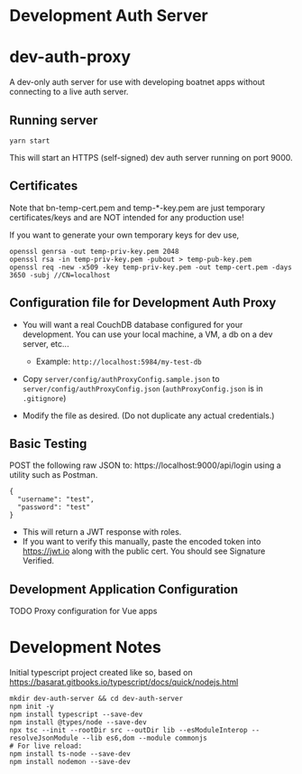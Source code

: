 # Development Auth Server
# dev-auth-proxy

A dev-only auth server for use with developing boatnet apps without connecting to a live auth server.

## Running server
```
yarn start
```
This will start an HTTPS (self-signed) dev auth server running on port 9000.

## Certificates
Note that bn-temp-cert.pem and temp-\*-key.pem are just temporary certificates/keys and are NOT intended for any production use!

If you want to generate your own temporary keys for dev use,

```
openssl genrsa -out temp-priv-key.pem 2048
openssl rsa -in temp-priv-key.pem -pubout > temp-pub-key.pem
openssl req -new -x509 -key temp-priv-key.pem -out temp-cert.pem -days 3650 -subj //CN=localhost
```


## Configuration file for Development Auth Proxy

- You will want a real CouchDB database configured for your development. You can use your local machine, a VM, a db on a dev server, etc...

  - Example: `http://localhost:5984/my-test-db`

- Copy `server/config/authProxyConfig.sample.json` to `server/config/authProxyConfig.json` (`authProxyConfig.json` is in `.gitignore`)

- Modify the file as desired. (Do not duplicate any actual credentials.)

## Basic Testing

POST the following raw JSON to: https://localhost:9000/api/login using a utility such as Postman.

```
{
  "username": "test",
  "password": "test"
}
```

- This will return a JWT response with roles.
- If you want to verify this manually, paste the encoded token into https://jwt.io along with the public cert. You should see Signature Verified.

## Development Application Configuration

TODO Proxy configuration for Vue apps

# Development Notes

Initial typescript project created like so, based on https://basarat.gitbooks.io/typescript/docs/quick/nodejs.html

```
mkdir dev-auth-server && cd dev-auth-server
npm init -y
npm install typescript --save-dev
npm install @types/node --save-dev
npx tsc --init --rootDir src --outDir lib --esModuleInterop --resolveJsonModule --lib es6,dom --module commonjs
# For live reload:
npm install ts-node --save-dev
npm install nodemon --save-dev
